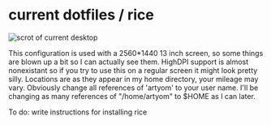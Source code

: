# current dotfiles / rice
![scrot of current desktop](http://i.imgur.com/qfKL82l.png "It never actually looks this clean")

This configuration is used with a 2560*1440 13 inch screen, so some things are blown up a bit so I can actually see them.  HighDPI support is almost nonexistant so if you try to use this on a regular screen it might look pretty silly.  Locations are as they appear in my home directory, your mileage may vary.  Obviously change all references of 'artyom' to your user name.  I'll be changing as many references of "/home/artyom" to $HOME as I can later.

To do: write instructions for installing rice
